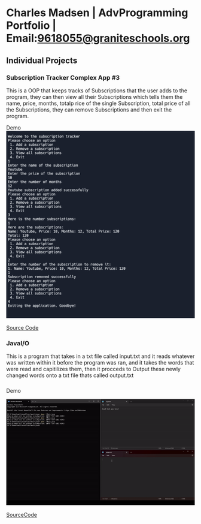 # Charles Madsen | AdvProgramming Portfolio | Email:9618055@graniteschools.org


## Individual Projects 

### Subscription Tracker Complex App #3 

This is a OOP that keeps tracks of Subscriptions that the user adds to the program, they can then view all their Subscriptions which tells them the name, price, months, totalp rice of the single Subscription, total price of all the Subscriptions, they can remove Subscriptions and then exit the program.

Demo  ![Sub_TrackerDemo1](images/Sub_trackerDemo1.png)

[Source Code](src/Subscription-Tracker/src/main/java)


### JavaI/O
This is a program that takes in a txt file called input.txt and it reads whatever was written within it before the program was ran, and it takes the words that were read and capitilizes them, then it procceds to Output these newly changed words onto a txt file thats called output.txt

#####
Demo



![JavaI/O_Demo](images/JavaIODemo11.gif)



[SourceCode](src/JavaIO/src/main/java)



